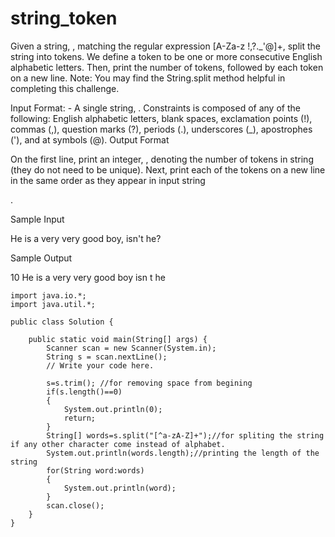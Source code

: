 # string_token
Given a string, , matching the regular expression [A-Za-z !,?._'@]+, split the string into tokens. We define a token to be one or more consecutive English alphabetic letters. Then, print the number of tokens, followed by each token on a new line. Note: You may find the String.split method helpful in completing this challenge.

Input Format: - A single string, . Constraints is composed of any of the following: English alphabetic letters, blank spaces, exclamation points (!), commas (,), question marks (?), periods (.), underscores (_), apostrophes ('), and at symbols (@). Output Format

On the first line, print an integer, , denoting the number of tokens in string (they do not need to be unique). Next, print each of the tokens on a new line in the same order as they appear in input string

.

Sample Input

He is a very very good boy, isn't he?

Sample Output

10 He is a very very good boy isn t he
```
import java.io.*;
import java.util.*;

public class Solution {

    public static void main(String[] args) {
        Scanner scan = new Scanner(System.in);
        String s = scan.nextLine();
        // Write your code here.
        
        s=s.trim(); //for removing space from begining
        if(s.length()==0)
        {
            System.out.println(0);
            return;
        }
        String[] words=s.split("[^a-zA-Z]+");//for spliting the string if any other character come instead of alphabet.
        System.out.println(words.length);//printing the length of the string 
        for(String word:words)
        {
            System.out.println(word);
        }
        scan.close();
    }
}
```
